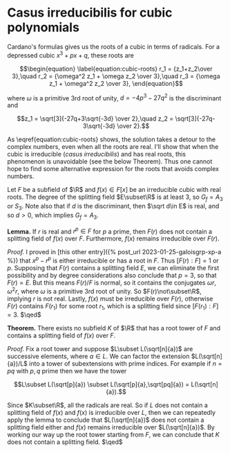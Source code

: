 # Casus irreducibilis for cubic polynomials


Cardano's formulas gives us the roots of a cubic in terms of
radicals. For a depressed cubic $x^3+px+q$, these roots are

$$\begin{equation}
\label{equation:cubic-roots}
r_1 = {z_1+z_2\over 3},\quad
r_2 = {\omega^2 z_1 + \omega z_2 \over 3},\quad
r_3 = {\omega z_1 + \omega^2 z_2 \over 3},
\end{equation}$$

where $\omega$ is a primitive 3rd root of unity, $d=-4p^3-27q^2$ is
the discriminant and

$$z_1 = \sqrt[3]{-27q+3\sqrt{-3d} \over 2},\quad
z_2 = \sqrt[3]{-27q-3\sqrt{-3d} \over 2}.$$

As \eqref{equation:cubic-roots} shows, the solution takes a detour to
the complex numbers, even when all the roots are real. I'll show that
when the cubic is irreducible (*casus irreducibilis*) and has real
roots, this phenomenon is unavoidable (see the below Theorem). Thus
one cannot hope to find some alternative expression for the roots that
avoids complex numbers.

Let $F$ be a subfield of $\R$ and $f(x)\in F[x]$ be an irreducible
cubic with real roots. The degree of the splitting field $E\subset\R$
is at least 3, so $G_f=A_3$ or $S_3$. Note also that if $d$ is the
discriminant, then $\sqrt d\in E$ is real, and so $d>0$, which implies
$G_f=A_3$.

**Lemma.** If $r$ is real and $r^p\in F$ for $p$ a prime, then $F(r)$
  does not contain a splitting field of $f(x)$ over $F$. Furthermore,
  $f(x)$ remains irreducible over $F(r)$.

*Proof.* I proved in [this other entry]({% post_url
2023-01-25-galoisgrp-xp-a %}) that $x^p-r^p$ is either irreducible or
has a root in $F$. Thus $[F(r):F]=1$ or $p$.  Supposing that $F(r)$
contains a splitting field $E$, we can eliminate the first possibility
and by degree considerations also conclude that $p=3$, so that
$F(r)=E$. But this means $F(r)/F$ is normal, so it contains the
conjugates $\omega r$, $\omega^2r$, where $\omega$ is a primitive 3rd
root of unity. So $F(r)\not\subset\R$, implying $r$ is not
real. Lastly, $f(x)$ must be irreducible over $F(r)$, otherwise $F(r)$
contains $F(r_1)$ for some root $r_1$, which is a splitting field
since $[F(r_1):F]=3$. $\qed$

**Theorem.** There exists no subfield $K$ of $\R$ that has a root
  tower of $F$ and contains a splitting field of $f(x)$ over $F$.

*Proof.* Fix a root tower and suppose $L\subset L(\sqrt[n]{a})$ are
 successive elements, where $a\in L$. We can factor the extension
 $L(\sqrt[n]{a})/L$ into a tower of subextensions with prime
 indices. For example if $n=pq$ with $p,q$ prime then we have the tower

 $$L\subset L(\sqrt[p]{a}) \subset L(\sqrt[p]{a},\sqrt[pq]{a}) =
 L(\sqrt[n]{a}).$$

 Since $K\subset\R$, all the radicals are real. So if $L$ does not
 contain a splitting field of $f(x)$ and $f(x)$ is irreducible over
 $L$, then we can repeatedly apply the lemma to conclude that
 $L(\sqrt[n]{a})$ does not contain a splitting field either and $f(x)$
 remains irreducible over $L(\sqrt[n]{a})$. By working our way up the
 root tower starting from $F$, we can conclude that $K$ does not
 contain a splitting field. $\qed$
